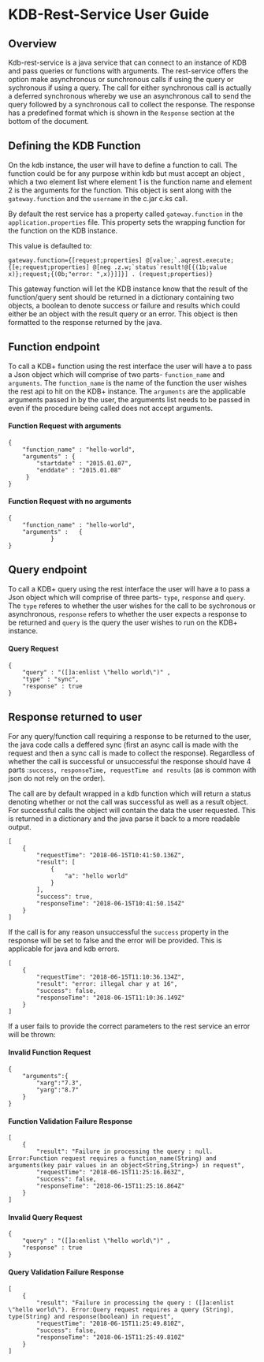 # KDB-Rest-Service User Guide

## Overview

Kdb-rest-service is a java service that can connect to an instance of KDB and pass queries or functions with arguments. The rest-service offers the option make asynchronous or sunchronous calls if using the query or sychronous if using a query. The call for either synchronous call is actually a deferred synchronous whereby we use an asynchronous call to send the query followed by a synchronous call to collect the response. The response has a predefined format which is shown in the `Response` section at the bottom of the document.


## Defining the KDB Function
On the kdb instance, the user will have to define a function to call. The function could be for any purpose within kdb but must accept an object , which a two element list where element 1 is the function name and element 2 is the arguments for the function. This object is sent along with the `gateway.function` and the `username` in the c.jar c.ks call.


By default the rest service has a property called  `gateway.function` in the `application.properties` file. This property sets the wrapping function for the function on the KDB instance.

This value is defaulted to: 
    
    gateway.function={[request;properties] @[value;`.aqrest.execute;{[e;request;properties] @[neg .z.w;`status`result!@[{(1b;value x)};request;{(0b;"error: ",x)}]]}] . (request;properties)}

This gateway function will let the KDB instance know that the result of the function/query sent should be returned in a  dictionary containing two objects, a boolean to denote success or failure and results which could either be an object with the result query or an error. This object is then formatted to the response returned by the java.
 


## Function endpoint 

To call a KDB+ function using the rest interface the user will have a to pass a Json object which will comprise of two parts- `function_name` and `arguments`. The `function_name` is the name of the function the user wishes the rest api to hit on the KDB+ instance. The `arguments` are the applicable arguments passed in by the user, the arguments list needs to be passed in even if the procedure being called does not accept arguments.

#### Function Request with arguments

    {
        "function_name" : "hello-world",
        "arguments" : {
            "startdate" : "2015.01.07",
            "enddate" : "2015.01.08"
         }
    }
#### Function Request with no arguments

    {
        "function_name" : "hello-world",
        "arguments" :   {
                }
    }

## Query endpoint
To call a KDB+ query using the rest interface the user will have a to pass a Json object which will comprise of three parts- `type`, `response` and `query`. The `type` referes to whether the user wishes for the call to be sychronous or asynchronous, `response` refers to whether the user expects a response to be returned and `query` is the query the user wishes to run on the KDB+ instance.

#### Query Request
   
    {
	    "query" : "([]a:enlist \"hello world\")" ,    
	    "type" : "sync",
        "response" : true
    }


## Response returned to user 

For any query/function call requiring a response to be returned to the user, the java code calls a deffered sync (first an async call is made with the request and then a sync call is made to collect the response). Regardless of whether the call is successful or unsuccessful the response should have 4 parts :`success, responseTime, requestTime and results` (as is common with json do not rely on the order).

  The call are by default wrapped in a  kdb function which will return a status denoting whether or not the call was successful as well as a result object. For successful calls the object will contain the data the user requested. This is returned in a dictionary and the java parse it back to a more readable output. 
    
    [
        {
            "requestTime": "2018-06-15T10:41:50.136Z",
            "result": [
                {
                    "a": "hello world"
                }
            ],
            "success": true,
            "responseTime": "2018-06-15T10:41:50.154Z"
        }
    ]

 If the call is for any reason unsuccessful the `success` property in the response will be set to false and the error will be provided. This is applicable for java and kdb errors.

    [
        {
            "requestTime": "2018-06-15T11:10:36.134Z",
            "result": "error: illegal char y at 16",
            "success": false,
            "responseTime": "2018-06-15T11:10:36.149Z"
        }
    ]

If a user fails to provide the correct parameters to the rest service an error will be thrown:

#### Invalid Function Request
    { 
        "arguments":{ 
            "xarg":"7.3", 
            "yarg":"8.7" 
        } 
    }


#### Function Validation Failure Response
    [
        {
            "result": "Failure in processing the query : null. Error:Function request requires a function_name(String) and arguments(key pair values in an object<String,String>) in request",
            "requestTime": "2018-06-15T11:25:16.863Z",
            "success": false,
            "responseTime": "2018-06-15T11:25:16.864Z"
        }
    ]


#### Invalid Query Request
    {
	    "query" : "([]a:enlist \"hello world\")" ,    
        "response" : true
    }

#### Query Validation Failure Response
    [
        {
            "result": "Failure in processing the query : ([]a:enlist \"hello world\"). Error:Query request requires a query (String), type(String) and response(boolean) in request",
            "requestTime": "2018-06-15T11:25:49.810Z",
            "success": false,
            "responseTime": "2018-06-15T11:25:49.810Z"
        }
    ]
 